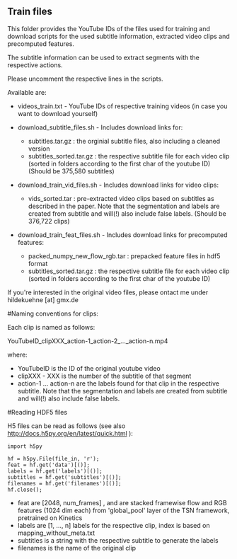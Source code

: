 ## Train files

This folder provides the YouTube IDs of the files used for training and download scripts for the used subtitle information, extracted video clips and precomputed features. 

The subtitle information can be used to extract segments with the respective actions. 

Please uncomment the respective lines in the scripts.

Available are:

- videos_train.txt - YouTube IDs of respective training videos (in case you want to download yourself)
- download_subtitle_files.sh - Includes download links for:
    - subtitles.tar.gz : the orginial subtitle files, also including a cleaned version 
    - subtitles_sorted.tar.gz : the respective subtitle file for each video clip (sorted in folders according to the first char of the youtube ID) (Should be 375,580 subtitles)
    
- download_train_vid_files.sh - Includes download links for video clips:
    - vids_sorted.tar : pre-extracted video clips based on subtitles as described in the paper. Note that the segmentation and labels are created from subtitle and will(!) also include false labels. (Should be 376,722 clips)
    
- download_train_feat_files.sh - Includes download links for precomputed features:
    - packed_numpy_new_flow_rgb.tar : prepacked feature files in hdf5 format  
    - subtitles_sorted.tar.gz : the respective subtitle file for each video clip (sorted in folders according to the first char of the youtube ID)
 
If you're interested in the original video files, please ontact me under hildekuehne [at] gmx.de

#Naming conventions for clips: 

Each clip is named as follows: 

YouTubeID_clipXXX_action-1_action-2_..._action-n.mp4 

where: 
- YouTubeID is the ID of the original youtube video
- clipXXX - XXX is the number of the subtitle of that segment 
- action-1 ... action-n are the labels found for that clip in the respective subtitle. Note that the segmentation and labels are created from subtitle and will(!) also include false labels.

#Reading HDF5 files

H5 files can be read as follows (see also http://docs.h5py.org/en/latest/quick.html ): 

    import h5py

    hf = h5py.File(file_in, 'r');
    feat = hf.get('data')[()];
    labels = hf.get('labels')[()];
    subtitles = hf.get('subtitles')[()];
    filenames = hf.get('filenames')[()];
    hf.close();



- feat are [2048, num_frames] , and are stacked framewise flow and RGB features (1024 dim each) from 'global_pool' layer of the TSN framework, pretrained on Kinetics
- labels are [1, ..., n] labels for the respective clip, index is based on mapping_without_meta.txt 
- subtitles is a string with the respective subtitle to generate the labels
- filenames is the name of the original clip


